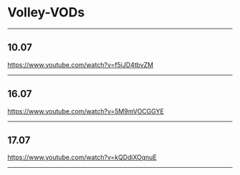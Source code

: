 # Volley-VODs

____
## 10.07 

https://www.youtube.com/watch?v=f5iJD4tbvZM
____

## 16.07 

https://www.youtube.com/watch?v=5M9mVOCGGYE
____

## 17.07

https://www.youtube.com/watch?v=kQDdiXOqnuE
____
